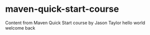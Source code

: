 # maven-quick-start-course
Content from Maven Quick Start course by Jason Taylor
hello world
welcome back
